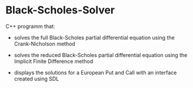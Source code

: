 # Black-Scholes-Solver

C++ programm that:

* solves the full Black-Scholes partial differential equation using the Crank-Nicholson method

* solves the reduced Black-Scholes partial differential equation using the Implicit Finite Difference method

* displays the solutions for a European Put and Call with an interface created using SDL
